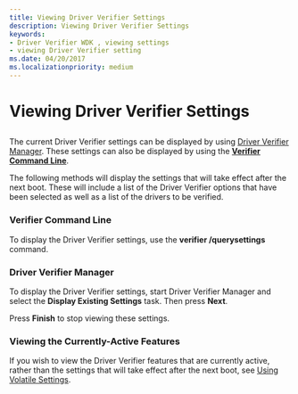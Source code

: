 ```yaml
---
title: Viewing Driver Verifier Settings
description: Viewing Driver Verifier Settings
keywords:
- Driver Verifier WDK , viewing settings
- viewing Driver Verifier setting
ms.date: 04/20/2017
ms.localizationpriority: medium
---
```


# Viewing Driver Verifier Settings


## <span id="ddk_viewing_driver_verifier_settings_tools"></span><span id="DDK_VIEWING_DRIVER_VERIFIER_SETTINGS_TOOLS"></span>


The current Driver Verifier settings can be displayed by using [Driver Verifier Manager](driver-verifier-manager--windows-xp-and-later-.md). These settings can also be displayed by using the [**Verifier Command Line**](verifier-command-line.md).

The following methods will display the settings that will take effect after the next boot. These will include a list of the Driver Verifier options that have been selected as well as a list of the drivers to be verified.

### <span id="verifier_command_line"></span><span id="VERIFIER_COMMAND_LINE"></span>Verifier Command Line

To display the Driver Verifier settings, use the **verifier /querysettings** command.


### <span id="driver_verifier_manager__windows_xp_and_later_"></span><span id="DRIVER_VERIFIER_MANAGER__WINDOWS_XP_AND_LATER_"></span>Driver Verifier Manager 

To display the Driver Verifier settings, start Driver Verifier Manager and select the **Display Existing Settings** task. Then press **Next**.

Press **Finish** to stop viewing these settings.

### <span id="viewing_the_currently_active_features"></span><span id="VIEWING_THE_CURRENTLY_ACTIVE_FEATURES"></span>Viewing the Currently-Active Features

If you wish to view the Driver Verifier features that are currently active, rather than the settings that will take effect after the next boot, see [Using Volatile Settings](using-volatile-settings.md).

 

 





